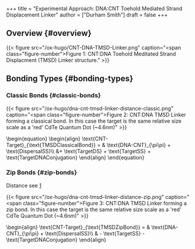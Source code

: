 +++
title = "Experimental Approach: DNA:CNT Toehold Mediated Strand Displacement Linker"
author = ["Durham Smith"]
draft = false
+++

## Overview {#overview}

<a id="figure--fig:CNT-DNA-TMSD-Linker"></a>

{{< figure src="/ox-hugo/CNT-DNA-TMSD-Linker.png" caption="<span class=\"figure-number\">Figure 1: </span>CNT:DNA Toehold Meditated Strand Displacment (TMSD) Linker structure." >}}


## Bonding Types {#bonding-types}


### Classic Bonds {#classic-bonds}

<a id="figure--fig:dna-cnt-tmsd-linker-distance-classic"></a>

{{< figure src="/ox-hugo/dna-cnt-tmsd-linker-distance-classic.png" caption="<span class=\"figure-number\">Figure 2: </span>CNT:DNA TMSD Linker forming a classical bond. In this case the target is the same relative size scale as a 'red' CdTe Quantum Dot (~4.6nm)" >}}

\begin{equation}
\begin{align}
\text{CNT-Target}\_{\text{TMSDClassicalBond}} = & \text{DNA-CNT}\_{\pi\pi} + \text{DispersalSS}\\\\
 &+ \text{TargetDS} + \text{TargetSS} + \text{TargetDNAConjugation}
\end{align}
\end{equation}


### Zip Bonds {#zip-bonds}

Distance see [1](#orged2760d)

<a id="figure--fig:dna-cnt-tmsd-linker-distance-zip"></a>

{{< figure src="/ox-hugo/dna-cnt-tmsd-linker-distance-zip.png" caption="<span class=\"figure-number\">Figure 3: </span>CNT:DNA TMSD Linker forming a zip bond. In this case the target is the same relative size scale as a 'red' CdTe Quantum Dot (~4.6nm)" >}}

\begin{align}
\text{CNT-Target}\_{\text{TMSDZipBond}} = & \text{DNA-CNT}\_{\pi\pi} + \text{DispersalSS}\\\\
& - \text{TargetSS} - \text{TargetDNAConjugation}
\end{align}
